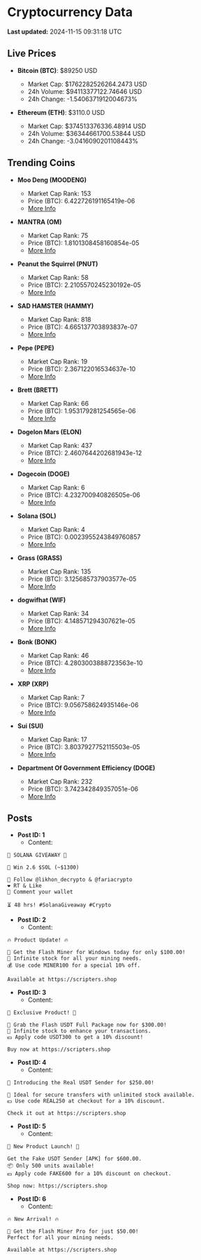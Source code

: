 # Cryptocurrency Data

**Last updated:** 2024-11-15 09:31:18 UTC

## Live Prices
- **Bitcoin (BTC)**: $89250 USD
  - Market Cap: $1762282526264.2473 USD
  - 24h Volume: $94113377122.74646 USD
  - 24h Change: -1.5406371912004673%

- **Ethereum (ETH)**: $3110.0 USD
  - Market Cap: $374513376336.48914 USD
  - 24h Volume: $36344661700.53844 USD
  - 24h Change: -3.0416090201108443%

## Trending Coins
- **Moo Deng (MOODENG)**
  - Market Cap Rank: 153
  - Price (BTC): 6.422726191165419e-06
  - [More Info](https://www.coingecko.com/en/coins/moo-deng)

- **MANTRA (OM)**
  - Market Cap Rank: 75
  - Price (BTC): 1.8101308458160854e-05
  - [More Info](https://www.coingecko.com/en/coins/mantra)

- **Peanut the Squirrel (PNUT)**
  - Market Cap Rank: 58
  - Price (BTC): 2.2105570245230192e-05
  - [More Info](https://www.coingecko.com/en/coins/peanut-the-squirrel)

- **SAD HAMSTER (HAMMY)**
  - Market Cap Rank: 818
  - Price (BTC): 4.665137703893837e-07
  - [More Info](https://www.coingecko.com/en/coins/sad-hamster)

- **Pepe (PEPE)**
  - Market Cap Rank: 19
  - Price (BTC): 2.367122016534637e-10
  - [More Info](https://www.coingecko.com/en/coins/pepe)

- **Brett (BRETT)**
  - Market Cap Rank: 66
  - Price (BTC): 1.953179281254565e-06
  - [More Info](https://www.coingecko.com/en/coins/brett-2)

- **Dogelon Mars (ELON)**
  - Market Cap Rank: 437
  - Price (BTC): 2.4607644202681943e-12
  - [More Info](https://www.coingecko.com/en/coins/dogelon-mars)

- **Dogecoin (DOGE)**
  - Market Cap Rank: 6
  - Price (BTC): 4.232700940826505e-06
  - [More Info](https://www.coingecko.com/en/coins/dogecoin)

- **Solana (SOL)**
  - Market Cap Rank: 4
  - Price (BTC): 0.0023955243849760857
  - [More Info](https://www.coingecko.com/en/coins/solana)

- **Grass (GRASS)**
  - Market Cap Rank: 135
  - Price (BTC): 3.125685737903577e-05
  - [More Info](https://www.coingecko.com/en/coins/grass)

- **dogwifhat (WIF)**
  - Market Cap Rank: 34
  - Price (BTC): 4.148571294307621e-05
  - [More Info](https://www.coingecko.com/en/coins/dogwifhat)

- **Bonk (BONK)**
  - Market Cap Rank: 46
  - Price (BTC): 4.2803003888723563e-10
  - [More Info](https://www.coingecko.com/en/coins/bonk)

- **XRP (XRP)**
  - Market Cap Rank: 7
  - Price (BTC): 9.056758624935146e-06
  - [More Info](https://www.coingecko.com/en/coins/xrp)

- **Sui (SUI)**
  - Market Cap Rank: 17
  - Price (BTC): 3.8037927752115503e-05
  - [More Info](https://www.coingecko.com/en/coins/sui)

- **Department Of Government Efficiency (DOGE)**
  - Market Cap Rank: 232
  - Price (BTC): 3.742342849357051e-06
  - [More Info](https://www.coingecko.com/en/coins/department-of-government-efficiency)

## Posts
- **Post ID: 1**
  - Content:
```
🚀 SOLANA GIVEAWAY 🚀

🎁 Win 2.6 $SOL (~$1300)

🤝 Follow @likhon_decrypto & @fariacrypto
❤️ RT & Like
💬 Comment your wallet

⏳ 48 hrs! #SolanaGiveaway #Crypto
```

- **Post ID: 2**
  - Content:
```
🔥 Product Update! 🔥

🚀 Get the Flash Miner for Windows today for only $100.00!
🔋 Infinite stock for all your mining needs.
💰 Use code MINER100 for a special 10% off.

Available at https://scripters.shop
```

- **Post ID: 3**
  - Content:
```
🎁 Exclusive Product! 🎁

💸 Grab the Flash USDT Full Package now for $300.00!
🎉 Infinite stock to enhance your transactions.
💵 Apply code USDT300 to get a 10% discount!

Buy now at https://scripters.shop
```

- **Post ID: 4**
  - Content:
```
💎 Introducing the Real USDT Sender for $250.00!

💼 Ideal for secure transfers with unlimited stock available.
💵 Use code REAL250 at checkout for a 10% discount.

Check it out at https://scripters.shop
```

- **Post ID: 5**
  - Content:
```
🚀 New Product Launch! 🚀

Get the Fake USDT Sender [APK] for $600.00.
📦 Only 500 units available!
💵 Apply code FAKE600 for a 10% discount on checkout.

Shop now: https://scripters.shop
```

- **Post ID: 6**
  - Content:
```
🔥 New Arrival! 🔥

💸 Get the Flash Miner Pro for just $50.00!
Perfect for all your mining needs.

Available at https://scripters.shop
```

